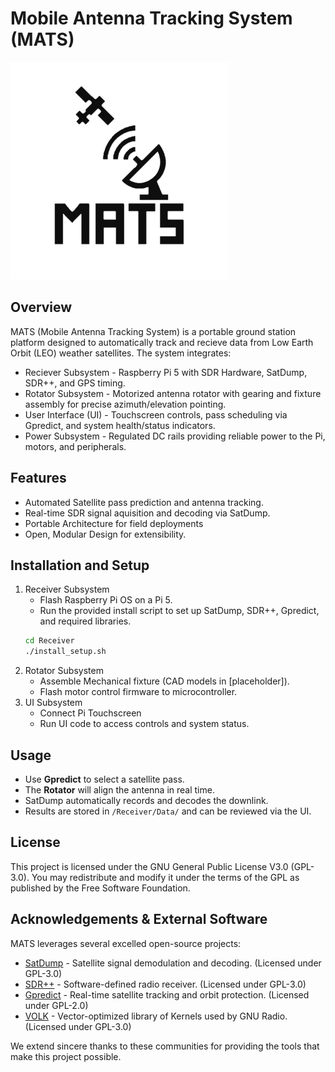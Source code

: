 # Mobile Antenna Tracking System (MATS)

![MATS Logo](/docs/images/logo.png)

## Overview
MATS (Mobile Antenna Tracking System) is a portable ground station platform designed to automatically track and recieve data from Low Earth Orbit (LEO) weather satellites. The system integrates: 
- Reciever Subsystem - Raspberry Pi 5 with SDR Hardware, SatDump, SDR++, and GPS timing. 
- Rotator Subsystem - Motorized antenna rotator with gearing and fixture assembly for precise azimuth/elevation pointing. 
- User Interface (UI) - Touchscreen controls, pass scheduling via Gpredict, and system health/status indicators. 
- Power Subsystem - Regulated DC rails providing reliable power to the Pi, motors, and peripherals. 

## Features 
- Automated Satellite pass prediction and antenna tracking.
- Real-time SDR signal aquisition and decoding via SatDump.
- Portable Architecture for field deployments 
- Open, Modular Design for extensibility. 
## Installation and Setup 
1. Receiver Subsystem 
    - Flash Raspberry Pi OS on a Pi 5. 
    - Run the provided install script to set up SatDump, SDR++, Gpredict, and required libraries. 
    ```bash 
    cd Receiver
    ./install_setup.sh
2. Rotator Subsystem
    - Assemble Mechanical fixture (CAD models in [placeholder]). 
    - Flash motor control firmware to microcontroller. 
3. UI Subsystem 
    - Connect Pi Touchscreen 
    - Run UI code to access controls and system status. 

## Usage
- Use **Gpredict** to select a satellite pass. 
- The **Rotator** will align the antenna in real time. 
- SatDump automatically records and decodes the downlink. 
- Results are stored in `/Receiver/Data/` and can be reviewed via the UI.

## License
This project is licensed under the GNU General Public License V3.0 (GPL-3.0). You may redistribute and modify it under the terms of the GPL as published by the Free Software Foundation. 

## Acknowledgements & External Software 
MATS leverages several excelled open-source projects: 
- [SatDump](https://github.com/SatDump/SatDump_) - Satellite signal demodulation and decoding. (Licensed under GPL-3.0)
- [SDR++](https://github.com/AlexandreRouma/SDRPlusPlus) - Software-defined radio receiver. (Licensed under GPL-3.0)
- [Gpredict](https://github.com/csete/gpredict) - Real-time satellite tracking and orbit protection. (Licensed under GPL-2.0)
- [VOLK](https://github.com/gnuradio/volk_) - Vector-optimized library of Kernels used by GNU Radio. (Licensed under GPL-3.0)

We extend sincere thanks to these communities for providing the tools that make this project possible. 